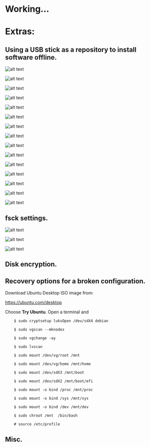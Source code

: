 # Working...
# Extras:

## Using a USB stick as a repository to install software offline.

![alt text](./images/VirtualBox_Debian_11.6.png)

![alt text](./images/VirtualBox_Debian_11.6-1.png)

![alt text](./images/VirtualBox_Debian_11.6-2.png)

![alt text](./images/VirtualBox_Debian_11.6-3.png)

![alt text](./images/VirtualBox_Debian_11.6-15.png)

![alt text](./images/VirtualBox_Debian_11.6-16.png)

![alt text](./images/VirtualBox_Debian_11.6-17.png)

![alt text](./images/VirtualBox_Debian_11.6-4.png)

![alt text](./images/VirtualBox_Debian_11.6-5.png)

![alt text](./images/VirtualBox_Debian_11.6-6.png)

![alt text](./images/VirtualBox_Debian_11.6-7.png)

![alt text](./images/VirtualBox_Debian_11.6-8.png)

![alt text](./images/VirtualBox_Debian_11.6-9.png)

![alt text](./images/VirtualBox_Debian_11.6-10.png)

![alt text](./images/VirtualBox_Debian_11.6-11.png)

## fsck settings.

![alt text](./images/VirtualBox_Debian_11.6-12.png)

![alt text](./images/VirtualBox_Debian_11.6-13.png)

![alt text](./images/VirtualBox_Debian_11.6-14.png)

## Disk encryption. 

## Recovery options for a broken configuration.


Download Ubuntu Desktop ISO image from: 

https://ubuntu.com/desktop


Choose **Try Ubuntu**. Open a terminal and 

```
	$ sudo cryptsetup luksOpen /dev/sdX4 debian

	$ sudo vgscan --mknodes

	$ sudo vgchange -ay

	$ sudo lvscan 

	$ sudo mount /dev/vg/root /mnt

	$ sudo mount /dev/vg/home /mnt/home

	$ sudo mount /dev/sdX3 /mnt/boot

	$ sudo mount /dev/sdX2 /mnt/boot/efi

	$ sudo mount -o bind /proc /mnt/proc
	
	$ sudo mount -o bind /sys /mnt/sys
	
	$ sudo mount -o bind /dev /mnt/dev

```

```
	$ sudo chroot /mnt  /bin/bash 
	
	# source /etc/profile
```

## Misc.
